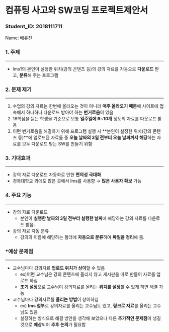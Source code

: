 # 컴퓨팅 사고와 SW코딩 프로젝트제안서

### Student_ID: 2018111711 
Name: 배유진

### 1. 주제

---

- lms1의 본인이 설정한 위치(강의 콘텐츠 등)의 강의 자료를 자동으로 **다운로드** 받고, **분류**해 주는 프로그램

### 2. 문제 제기

---

1. 수업의 강의 자료는 한번에 올라오는 것이 아니라 **매주 올라오기 때문**에 사이트에 접속해서 하나하나 다운로드 받아야 하는 **번거로움**이 있음
2. 18학점을 듣는 학생을 기준으로 보통 **일주일에 6~10개** 정도의 자료를 다운로드 받음 
3. 이런 번거로움을 해결하기 위해 프로그램 실행 시 **본인이 설정한 위치(강의 콘텐츠 등)**에 업로드된 자료들 중 **오늘 날짜의 3일 전부터 오늘 날짜까지 해당**하는 자료를 모두 다운로드 받는 SW를 만들기 위함

### 3. 기대효과

---

- 강의 자료 다운로드 자동화로 인한 **편의성 극대화**
- 경북대학교 외에도 많은 곳에서 lms를 사용함 → **많은 사용자 확보** 가능

 

### 4. 주요 기능

---

- 강의 자료 다운로드
    - 본인이 **실행한 날짜의 3일 전부터 실행한 날짜**에 해당하는 강의 자료를 다운로드 받음.
- 강의 자료 자동 분류
    - 강의의 이름에 해당하는 폴더에 **자동으로 분류**하여 **파일을 정리**해 줌.

### *예상 문제점

---

- 교수님마다 강의자료 **업로드 위치가 상이**할 수 있음
    - ex)어떤 교수님은 강의 콘텐츠에 올리지 않고 게시판을 따로 만들어 자료를 업로드 하심
    - **초기 설정**으로 교수님이 강의자료를 올리는 **위치를 설정**할 수 있게 하면 해결 가능
- 교수님마다 강의자료를 **올리는 방법**이 상이하심
    - ex) **lms 첨부**로 강의자료를 올리는 교수님도 있고, **링크로 자료**를 올리는 교수님도 있음
    - 설정하는 방식으로 해결 방안을 생각해 보았으나 다른 **추가적인 문제점**이 생길 것으로 **예상**되어 **추후 논의**가 필요함

